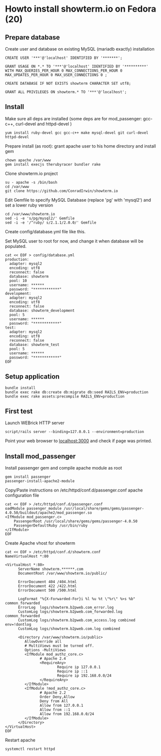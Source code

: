 Howto install showterm.io on Fedora (20)
========================================

Prepare database
----------------

Create user and database on existing MySQL (mariadb exactly) installation

	CREATE USER '***'@'localhost' IDENTIFIED BY '*******';
	
	GRANT USAGE ON *.* TO '***'@'localhost' IDENTIFIED BY '**********' WITH MAX_QUERIES_PER_HOUR 0 MAX_CONNECTIONS_PER_HOUR 0 MAX_UPDATES_PER_HOUR 0 MAX_USER_CONNECTIONS 0 ;
	
	CREATE DATABASE IF NOT EXISTS showterm CHARACTER SET utf8;
	
	GRANT ALL PRIVILEGES ON showterm.* TO '***'@'localhost';

Install
-------

Make sure all deps are installed (some deps are for mod_passenger: gcc-c++, curl-devel and httpd-devel )

	yum install ruby-devel gcc gcc-c++ make mysql-devel git curl-devel httpd-devel

Prepare install (as root): grant apache user to his home directory and install gem

	chown apache /var/www
	gem install execjs therubyracer bundler rake

Clone showterm.io project

	su - apache -s /bin/bash
	cd /var/www
	git clone https://github.com/ConradIrwin/showterm.io

Edit Gemfile to specify MySQL Database (replace 'pg' with 'mysql2') and set a lower ruby version

	cd /var/www/showterm.io
	sed -i -e 's/pg/mysql2/' Gemfile
	sed -i -e '/^ruby/ s/2.1.1/2.0.0/' Gemfile

Create config/database.yml file like this.

Set MySQL user to root for now, and change it when database will be populated.

	cat << EOF > config/database.yml
	production:
	  adapter: mysql2
	  encoding: utf8
	  reconnect: false
	  database: showterm
	  pool: 10
	  username: ******
	  password: "************"
	development:
	  adapter: mysql2
	  encoding: utf8
	  reconnect: false
	  database: showterm_development
	  pool: 5
	  username: ******
	  password: "************"
	test:
	  adapter: mysql2
	  encoding: utf8
	  reconnect: false
	  database: showterm_test
	  pool: 5
	  username: ******
	  password: "************"
	EOF

Setup application
-----------------

	bundle install
	bundle exec rake db:create db:migrate db:seed RAILS_ENV=production
	bundle exec rake assets:precompile RAILS_ENV=production
	
First test
----------

Launch WEBrick HTTP server

	script/rails server --binding=127.0.0.1 --environment=production

Point your web browser to [localhost:3000](http://localhost:3000) and check if page was printed.

Install mod_passenger
---------------------

Install passenger gem and compile apache module as root

	gem install passenger
	passenger-install-apache2-module

Copy/Paste instructions on /etc/httpd/conf.d/passenger.conf apache configuration file

	cat << EOF > /etc/httpd/conf.d/passenger.conf
	oadModule passenger_module /usr/local/share/gems/gems/passenger-4.0.50/buildout/apache2/mod_passenger.so
	<IfModule mod_passenger.c>
		PassengerRoot /usr/local/share/gems/gems/passenger-4.0.50
		PassengerDefaultRuby /usr/bin/ruby
	</IfModule>
	EOF

Create Apache vhost for showterm

	cat << EOF > /etc/httpd/conf.d/showterm.conf
	NameVirtualHost *:80
	
	<VirtualHost *:80>
	      ServerName showterm.******.com
	      DocumentRoot /var/www/showterm.io/public/
	      
	      ErrorDocument 404 /404.html
	      ErrorDocument 422 /422.html
	      ErrorDocument 500 /500.html
	      
	      LogFormat "%{X-Forwarded-For}i %l %u %t \"%r\" %>s %b" common_forwarded
	      ErrorLog  logs/showterm.b2pweb.com_error.log
	      CustomLog logs/showterm.b2pweb.com_forwarded.log common_forwarded
	      CustomLog logs/showterm.b2pweb.com_access.log combined env=!dontlog
	      CustomLog logs/showterm.b2pweb.com.log combined
	      
	      <Directory /var/www/showterm.io/public>
	         AllowOverride all
	         # MultiViews must be turned off.
	         Options -MultiViews
	         <IfModule mod_authz_core.c>
	                # Apache 2.4
	                <RequireAny>
	                        Require ip 127.0.0.1
	                        Require ip ::1
	                        Require ip 192.168.0.0/24
	                </RequireAny>
	         </IfModule>
	         <IfModule !mod_authz_core.c>
	                # Apache 2.2
	                Order Deny,Allow
	                Deny from All
	                Allow from 127.0.0.1
	                Allow from ::1
	                Allow from 192.168.0.0/24
	         </IfModule>
	      </Directory>
	</VirtualHost>
	EOF

Restart apache

	systemctl restart httpd
